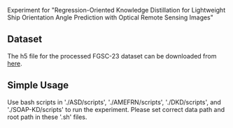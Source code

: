 Experiment for "Regression-Oriented Knowledge Distillation for Lightweight Ship Orientation Angle Prediction with Optical Remote Sensing Images"


## Dataset
The h5 file for the processed FGSC-23 dataset can be downloaded from [here](https://1drv.ms/u/s!Arj2pETbYnWQvMhAblqT3cvr960WeQ?e=1yXqsw).

## Simple Usage
Use bash scripts in './ASD/scripts', './AMEFRN/scripts', './DKD/scripts', and './SOAP-KD/scripts' to run the experiment. Please set correct data path and root path in these '.sh' files.


